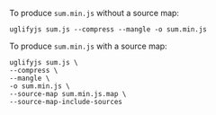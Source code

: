 To produce `sum.min.js` without a source map:

    uglifyjs sum.js --compress --mangle -o sum.min.js

To produce `sum.min.js` with a source map:

    uglifyjs sum.js \
    --compress \
    --mangle \
    -o sum.min.js \
    --source-map sum.min.js.map \
    --source-map-include-sources
